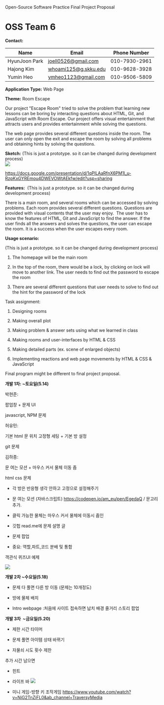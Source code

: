 Open-Source Software Practice Final Project Proposal

# OSS Team 6

**Contact:**

| Name | Email | Phone Number |
| --- | --- | --- |
| HyunJoon Park | joell0526@gmail.com | 010-7930-2961 |
| Hajong Kim | whoami125@g.skku.edu | 010-9628-3928 |
| Yumin Heo | ymheo1123@gmail.com | 010-9506-5809 |

**Application Type:** Web Page

**Theme:** Room Escape

Our project "Escape Room" tried to solve the problem that learning new lessons can be boring by interacting questions about HTML, Git, and JavaScript with Room Escape. Our project offers visual entertainment that attracts users and provides entertainment while solving the questions.

The web page provides several different questions inside the room. The user can only open the exit and escape the room by solving all problems and obtaining hints by solving the questions.

**Sketch:** (This is just a prototype. so it can be changed during development process)\
![](https://lh3.googleusercontent.com/Biksr4mYBk2y-_N_V3Ns_2u5HsSjTkHBziXpvFJBCvrvUB3B5Ua5b5OJx0q-DIaVpTKiVsmGzCL28BwFx6ejj2mK6dnTxvplIip54elUvhwqnvzwCDAjsmF-gkMXD5UZUnjPxdH_SH7bElPLug)

https://docs.google.com/presentation/d/1qPlLAaRfnX6PM1l_u-RzpKxGYREmou4DWEVOWtAEkfw/edit?usp=sharing

**Features:**  (This is just a prototype. so it can be changed during development process) 

There is a main room, and several rooms which can be accessed by solving problems. Each room provides several different questions. Questions are provided with visual contents that the user may enjoy.  The user has to know the features of HTML, Git and JavaScript to find the answer. If the user finds all the answers and solves the questions, the user can escape the room. It is a success when the user escapes every room.

**Usage scenario:**  

(This is just a prototype. so it can be changed during development process) 

1.  The homepage will be the main room

2.  In the top of the room, there would be a lock, by clicking on lock will move to another link. The user needs to find out the password to escape the room

3.  There are several different questions that user needs to solve to find out the hint for the password of the lock

Task assignment:

1.  Designing rooms

2.  Making overall plot

3.  Making problem & answer sets using what we learned in class

4.  Making rooms and user-interfaces by HTML & CSS

5.  Making detailed parts (ex. scene of enlarged objects)

6.  Implementing reactions and web page movements by HTML & CSS & JavaScript

<important>Final program might be different to final project proposal. </important>


**개발 1차: ~토요일(5.14)**

박현준:

팝업창 + 문제 UI

javascript, NPM 문제

허유민:

기본 html 문 위치 고정형 세팅 + 기본 방 설정

git 문제

김하종:

문 여는 모션 + 마우스 커서 물체 이동 줌

html css 문제

-   각 방은 반응형 생각 안하고 고정으로 설정해주기

-   문 여는 모션 (자바스크립트) <https://codepen.io/am_eu/pen/EgedaQ> / 문고리 추가.

-   클릭 가능한 물체는 마우스 커서 물체에 이동시 줌인

-   깃헙 read.me에 문제 설명 글

-   문제 팝업

-   중요: 역할,파트,코드 분배 및 통합

객관식 퀴즈UI 예제

![](https://lh6.googleusercontent.com/28vZNzy45kRQCzD6xsNB-uRGi409EYaPr0e0Cyo8mlOu9Aa1j6fKBjqyJvruVNqGSXOYphGY8EPBEKvBmdLUCx7NJ_Cjq68f0-sf9HM2kcRuFL_kydqMn_nLvfujoeYkIw0d3tYICNyq1Pm6dg)

**개발 2차 ~수요일(5.18)**

-   문제 다 풀면 다른 방 이동 (문제는 10개정도)

-   방에 물체 배치

-   Intro webpage :처음에 사이트 접속하면 납치 배경 줄거리 스토리 팝업

**개발 3차  ~금요일(5.20)**

-   제한 시간 타이머 

-   문제 풀면 아이템 상태 바뀌기

-   자물쇠 시도 횟수 제한

추가 시간 남으면

-   힌트

-   라이프 바
![](https://lh6.googleusercontent.com/ocgyhsuUilCC_UCqXUx3gaNDyNqKKtZQ2VwjyDyD4hV9vuB2IENi2WwLBT-ufbpDc90eSmxdtM8TEGS3X_NZYvd04JbIJZMI6ttK52WH2klyIgVDBKXgEHoTn1ceTtYGB5PE7Nod-v42iK2zFQ)

-   미니 게임-방향 키 조작게임
<https://www.youtube.com/watch?v=NiG2TnZiFL0&ab_channel=TraversyMedia>
